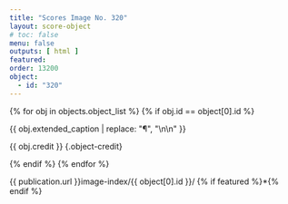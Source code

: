 ```yaml
---
title: "Scores Image No. 320"
layout: score-object
# toc: false
menu: false
outputs: [ html ]
featured: 
order: 13200
object:
  - id: "320"
---
```


{% for obj in objects.object_list %}
{% if obj.id == object[0].id %}

{{ obj.extended_caption | replace: "¶", "\n\n" }}

{{ obj.credit }} {.object-credit}

{% endif %}
{% endfor %}

<div class="object-credit object-url is-print-only">

{{ publication.url }}image-index/{{ object[0].id }}/ {% if featured %}*{% endif %}

</div>
